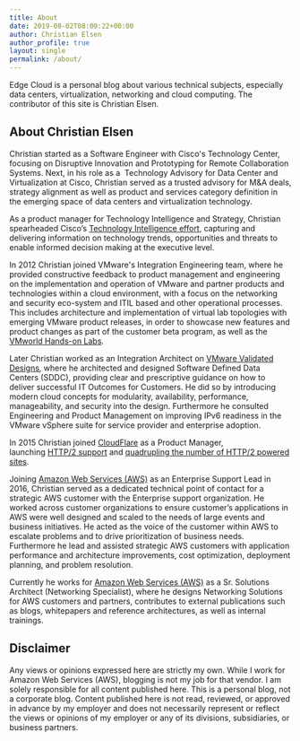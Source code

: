 ```yaml
---
title: About
date: 2019-08-02T08:00:22+00:00
author: Christian Elsen
author_profile: true
layout: single
permalink: /about/
---
```


Edge Cloud is a personal blog about various technical subjects, especially data centers, virtualization, networking and cloud computing. The contributor of this site is <span class="vcard author post-author"><span class="fn">Christian Elsen</span></span>.

## About Christian Elsen

Christian started as a Software Engineer with Cisco's Technology Center, focusing on Disruptive Innovation and Prototyping for Remote Collaboration Systems. Next, in his role as a  Technology Advisory for Data Center and Virtualization at Cisco, Christian served as a trusted advisory for M&A deals, strategy alignment as well as product and services category definition in the emerging space of data centers and virtualization technology.

As a product manager for Technology Intelligence and Strategy, Christian spearheaded Cisco’s [Technology Intelligence effort](http://blogs.cisco.com/news/scouting-the-next-big-thing-ciscos-technology-radar-2), capturing and delivering information on technology trends, opportunities and threats to enable informed decision making at the executive level.

In 2012 Christian joined VMware's Integration Engineering team, where he provided constructive feedback to product management and engineering on the implementation and operation of VMware and partner products and technologies within a cloud environment, with a focus on the networking and security eco-system and ITIL based and other operational processes. This includes architecture and implementation of virtual lab topologies with emerging VMware product releases, in order to showcase new features and product changes as part of the customer beta program, as well as the [VMworld Hands-on Labs](https://www.vmworld.com/blogs/vmworld/2012/07/18/hands-on-labs-updates-for-vmworld-2012).

Later Christian worked as an Integration Architect on [VMware Validated Designs](http://www.vmware.com/solutions/software-defined-datacenter/validated-designs.html), where he architected and designed Software Defined Data Centers (SDDC), providing clear and prescriptive guidance on how to deliver successful IT Outcomes for Customers. He did so by introducing modern cloud concepts for modularity, availability, performance, manageability, and security into the design. Furthermore he consulted Engineering and Product Management on improving IPv6 readiness in the VMware vSphere suite for service provider and enterprise adoption.

In 2015 Christian joined [CloudFlare](https://www.cloudflare.com) as a Product Manager, launching [HTTP/2 support](https://blog.cloudflare.com/introducing-http2/) and [quadrupling the number of HTTP/2 powered sites](https://blog.cloudflare.com/cloudflares-impact-on-the-http-2-universe/).

Joining [Amazon Web Services (AWS)](https://aws.amazon.com/) as an Enterprise Support Lead in 2016, Christian served as a dedicated technical point of contact for a strategic AWS customer with the Enterprise support organization. He worked across customer organizations to ensure customer’s applications in AWS were well designed and scaled to the needs of large events and business initiatives. He acted as the voice of the customer within AWS to escalate problems and to drive prioritization of business needs. Furthermore he lead and assisted strategic AWS customers with application performance and architecture improvements, cost optimization, deployment planning, and problem resolution.

Currently he works for [Amazon Web Services (AWS)](https://aws.amazon.com/) as a Sr. Solutions Architect (Networking Specialist), where he designs Networking Solutions for AWS customers and partners, contributes to external publications such as blogs, whitepapers and reference architectures, as well as internal trainings. 

## Disclaimer

Any views or opinions expressed here are strictly my own. While I work for Amazon Web Services (AWS), blogging is not my job for that vendor. I am solely responsible for all content published here. This is a personal blog, not a corporate blog. Content published here is not read, reviewed, or approved in advance by my employer and does not necessarily represent or reflect the views or opinions of my employer or any of its divisions, subsidiaries, or business partners.
